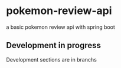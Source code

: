 # pokemon-review-api
a basic pokemon review api with spring boot 

## Development in progress

Development sections are in branchs

